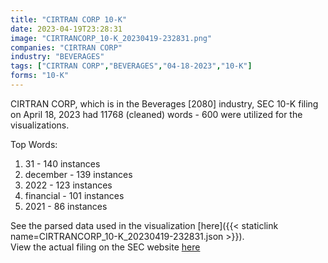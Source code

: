 ```yaml
---
title: "CIRTRAN CORP 10-K"
date: 2023-04-19T23:28:31
image: "CIRTRANCORP_10-K_20230419-232831.png"
companies: "CIRTRAN CORP"
industry: "BEVERAGES"
tags: ["CIRTRAN CORP","BEVERAGES","04-18-2023","10-K"]
forms: "10-K"
---
```

CIRTRAN CORP, which is in the Beverages [2080] industry, SEC 10-K filing on April 18, 2023 had 11768 (cleaned) words - 600 were utilized for the visualizations.

Top Words:
1. 31 - 140 instances
2. december - 139 instances
3. 2022 - 123 instances
4. financial - 101 instances
5. 2021 - 86 instances


See the parsed data used in the visualization [here]({{< staticlink name=CIRTRANCORP_10-K_20230419-232831.json >}}).  
View the actual filing on the SEC website [here](https://www.sec.gov/Archives/edgar/data/813716/0001493152-23-012637.txt)